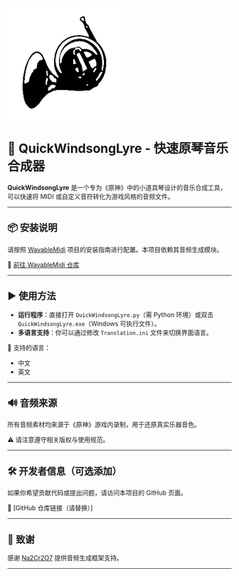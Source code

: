 ![a](SS.jpg)


# 🎵 QuickWindsongLyre - 快速原琴音乐合成器

**QuickWindsongLyre** 是一个专为《原神》中的小道具琴设计的音乐合成工具，可以快速将 MIDI 或自定义音符转化为游戏风格的音频文件。

---

## 📦 安装说明

请按照 [WavableMidi](https://github.com/Na2Cr2O7/wavableMidi) 项目的安装指南进行配置。本项目依赖其音频生成模块。

🔗 [前往 WavableMidi 仓库](https://github.com/Na2Cr2O7/wavableMidi)

---

## ▶️ 使用方法

- **运行程序**：直接打开 `QuickWindsongLyre.py`（需 Python 环境）或双击 `QuickWindsongLyre.exe`（Windows 可执行文件）。
- **多语言支持**：你可以通过修改 `Translation.ini` 文件来切换界面语言。

📝 支持的语言：
- 中文
- 英文


---

## 🔊 音频来源

所有音频素材均来源于《原神》游戏内录制，用于还原真实乐器音色。

⚠️ 请注意遵守相关版权与使用规范。

---

## 🛠️ 开发者信息（可选添加）

如果你希望贡献代码或提出问题，请访问本项目的 GitHub 页面。

🔗 [GitHub 仓库链接（请替换）]

---

## 📝 致谢

感谢 [Na2Cr2O7](https://github.com/Na2Cr2O7) 提供音频生成框架支持。

---
